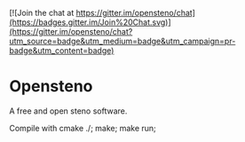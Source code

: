 [![Join the chat at https://gitter.im/opensteno/chat](https://badges.gitter.im/Join%20Chat.svg)](https://gitter.im/opensteno/chat?utm_source=badge&utm_medium=badge&utm_campaign=pr-badge&utm_content=badge)
# Opensteno
A free and open steno software.

Compile with
cmake ./; make; make run;
